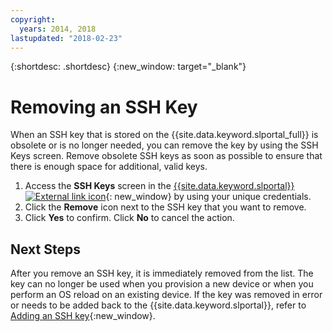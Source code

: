 ```yaml
---
copyright:
  years: 2014, 2018
lastupdated: "2018-02-23"
---
```


{:shortdesc: .shortdesc}
{:new_window: target="_blank"}

# Removing an SSH Key

When an SSH key that is stored on the {{site.data.keyword.slportal_full}} is obsolete or is no longer needed, you can remove the key by using the SSH Keys screen. Remove obsolete SSH keys as soon as possible to ensure that there is enough space for additional, valid keys.

1. Access the **SSH Keys** screen in the [{{site.data.keyword.slportal}} ![External link icon](../../icons/launch-glyph.svg "External link icon")](https://control.softlayer.com/){: new_window} by using your unique credentials.
2. Click the **Remove** icon next to the SSH key that you want to remove.
3. Click **Yes** to confirm. Click **No** to cancel the action.

## Next Steps

After you remove an SSH key, it is immediately removed from the list. The key can no longer be used when you provision a new device or when you perform an OS reload on an existing device. If the key was removed in error or needs to be added back to the {{site.data.keyword.slportal}}, refer to [Adding an SSH key](add-ssh-key.html){:new_window}.
